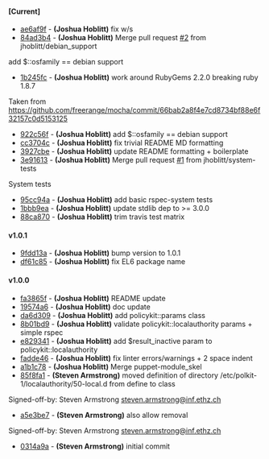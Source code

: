 
#### [Current]
 * [ae6af9f](../../commit/ae6af9f) - __(Joshua Hoblitt)__ fix w/s
 * [84ad3b4](../../commit/84ad3b4) - __(Joshua Hoblitt)__ Merge pull request [#2](../../issues/2) from jhoblitt/debian_support

add $::osfamily == debian support
 * [1b245fc](../../commit/1b245fc) - __(Joshua Hoblitt)__ work around RubyGems 2.2.0 breaking ruby 1.8.7

Taken from https://github.com/freerange/mocha/commit/66bab2a8f4e7cd8734bf88e6f32157c0d5153125

 * [922c56f](../../commit/922c56f) - __(Joshua Hoblitt)__ add $::osfamily == debian support
 * [cc3704c](../../commit/cc3704c) - __(Joshua Hoblitt)__ fix trivial README MD formatting
 * [3927cbe](../../commit/3927cbe) - __(Joshua Hoblitt)__ update README formatting + boilerplate
 * [3e91613](../../commit/3e91613) - __(Joshua Hoblitt)__ Merge pull request [#1](../../issues/1) from jhoblitt/system-tests

System tests
 * [95cc94a](../../commit/95cc94a) - __(Joshua Hoblitt)__ add basic rspec-system tests
 * [1bbb9ea](../../commit/1bbb9ea) - __(Joshua Hoblitt)__ update stdlib dep to >= 3.0.0
 * [88ca870](../../commit/88ca870) - __(Joshua Hoblitt)__ trim travis test matrix

#### v1.0.1
 * [9fdd13a](../../commit/9fdd13a) - __(Joshua Hoblitt)__ bump version to 1.0.1
 * [df61c85](../../commit/df61c85) - __(Joshua Hoblitt)__ fix EL6 package name

#### v1.0.0
 * [fa3865f](../../commit/fa3865f) - __(Joshua Hoblitt)__ README update
 * [19574a6](../../commit/19574a6) - __(Joshua Hoblitt)__ doc update
 * [da6d309](../../commit/da6d309) - __(Joshua Hoblitt)__ add policykit::params class
 * [8b01bd9](../../commit/8b01bd9) - __(Joshua Hoblitt)__ validate policykit::localauthority params + simple rspec
 * [e829341](../../commit/e829341) - __(Joshua Hoblitt)__ add $result_inactive param to policykit::localauthority
 * [fadde46](../../commit/fadde46) - __(Joshua Hoblitt)__ fix linter errors/warnings + 2 space indent
 * [a1b1c78](../../commit/a1b1c78) - __(Joshua Hoblitt)__ Merge puppet-module_skel
 * [85f8fa1](../../commit/85f8fa1) - __(Steven Armstrong)__ moved definition of directory /etc/polkit-1/localauthority/50-local.d from define to class

Signed-off-by: Steven Armstrong <steven.armstrong@inf.ethz.ch>

 * [a5e3be7](../../commit/a5e3be7) - __(Steven Armstrong)__ also allow removal

Signed-off-by: Steven Armstrong <steven.armstrong@inf.ethz.ch>

 * [0314a9a](../../commit/0314a9a) - __(Steven Armstrong)__ initial commit
